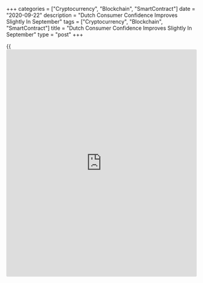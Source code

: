 +++
categories = ["Cryptocurrency", "Blockchain", "SmartContract"]
date = "2020-09-22"
description = "Dutch Consumer Confidence Improves Slightly In September"
tags = ["Cryptocurrency", "Blockchain", "SmartContract"]
title = "Dutch Consumer Confidence Improves Slightly In September"
type = "post"
+++

{{<iframe id="large-banner" src="https://www.bounty.group/#slide=7.0" width="100%" height="600" scrolling="no" style="border: 0px solid rgb(216, 221, 230); border-radius: 3px;">}}

Dutch consumer confidence improved slightly in September, but remained
negative, data from the Central Bureau of Statistics showed on Tuesday.

Another report from the statistical office showed that household
spending declined at a softer pace in July.

The consumer confidence index rose marginally to -28 in September from
-29 in August. The score was below the 20-year average of -6 points.

Among components, the economic climate index rose to -58 from -59 in
August. Assessment of the past economic climate was more negative, while
consumers' opinion on the future economic situation was less negative.

The indicator for willingness to buy remained unchanged at -9 in
September.

Consumer spending fell 6.2 percent annually in July, after a 7.1 percent
decrease in June. This was the fifth consecutive fall.

The CBS said circumstances for Dutch household consumption in September
were less unfavorable than in July.

Separately, the statistical office reported that fixed asset investment
decreased 4.5 percent year-on-year after a 5.7 decrease in June.

For comments and feedback [contact](https://www.playgroundfx.com/contact/): editorial@rtt[news](https://www.letsplayfx.com/blog/forex-news-website/).com

[Economic News][1]

 **What parts of the world are seeing the best (and worst) economic
performances lately? Click[here][2] to check out our [Econ Scorecard][2]
and find out! See up-to-the-moment [ranking](https://www.playgroundfx.com/blog/crypto-exchange-ranking/)s for the best and worst
performers in [GDP][3], [unemployment rate][4], [inflation][5] and much
more.**

   1. www.rtt[news](https://www.letsplayfx.com/blog/forex-news-website/).com/Content/EconomicNews.aspx
   2. www.rtt[news](https://www.letsplayfx.com/blog/forex-news-website/).com/economic-scorecard/world-rank/unemployment-rate/highest-performance.aspx
   3. www.rtt[news](https://www.letsplayfx.com/blog/forex-news-website/).com/economic-scorecard/world-rank/GDP/highest-performance.aspx
   4. www.rtt[news](https://www.letsplayfx.com/blog/forex-news-website/).com/economic-scorecard/world-rank/unemployment-rate/lowest-performance.aspx
   5. www.rtt[news](https://www.letsplayfx.com/blog/forex-news-website/).com/economic-scorecard/world-rank/CPI/highest-performance.aspx
